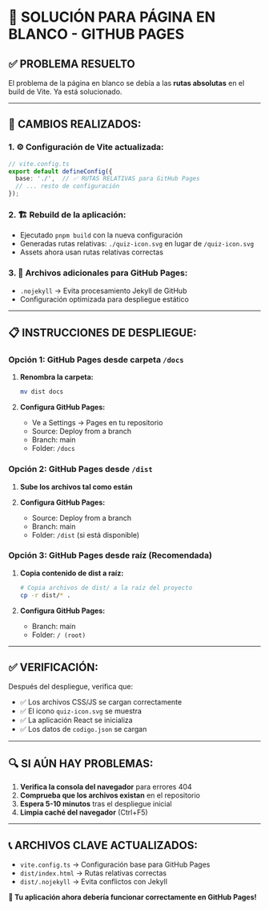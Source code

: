 # 🚀 SOLUCIÓN PARA PÁGINA EN BLANCO - GITHUB PAGES

## ✅ PROBLEMA RESUELTO

El problema de la página en blanco se debía a las **rutas absolutas** en el build de Vite. Ya está solucionado.

---

## 🔧 CAMBIOS REALIZADOS:

### 1. ⚙️ Configuración de Vite actualizada:
```typescript
// vite.config.ts
export default defineConfig({
  base: './',  // ✅ RUTAS RELATIVAS para GitHub Pages
  // ... resto de configuración
});
```

### 2. 🏗️ Rebuild de la aplicación:
- Ejecutado `pnpm build` con la nueva configuración
- Generadas rutas relativas: `./quiz-icon.svg` en lugar de `/quiz-icon.svg`
- Assets ahora usan rutas relativas correctas

### 3. 📄 Archivos adicionales para GitHub Pages:
- `.nojekyll` → Evita procesamiento Jekyll de GitHub
- Configuración optimizada para despliegue estático

---

## 📋 INSTRUCCIONES DE DESPLIEGUE:

### Opción 1: GitHub Pages desde carpeta `/docs`

1. **Renombra la carpeta:**
   ```bash
   mv dist docs
   ```

2. **Configura GitHub Pages:**
   - Ve a Settings → Pages en tu repositorio
   - Source: Deploy from a branch
   - Branch: main
   - Folder: `/docs`

### Opción 2: GitHub Pages desde `/dist` 

1. **Sube los archivos tal como están**

2. **Configura GitHub Pages:**
   - Source: Deploy from a branch  
   - Branch: main
   - Folder: `/dist` (si está disponible)

### Opción 3: GitHub Pages desde raíz (Recomendada)

1. **Copia contenido de dist a raíz:**
   ```bash
   # Copia archivos de dist/ a la raíz del proyecto
   cp -r dist/* .
   ```

2. **Configura GitHub Pages:**
   - Branch: main
   - Folder: `/ (root)`

---

## ✅ VERIFICACIÓN:

Después del despliegue, verifica que:
- ✅ Los archivos CSS/JS se cargan correctamente
- ✅ El icono `quiz-icon.svg` se muestra
- ✅ La aplicación React se inicializa
- ✅ Los datos de `codigo.json` se cargan

---

## 🔍 SI AÚN HAY PROBLEMAS:

1. **Verifica la consola del navegador** para errores 404
2. **Comprueba que los archivos existan** en el repositorio
3. **Espera 5-10 minutos** tras el despliegue inicial
4. **Limpia caché del navegador** (Ctrl+F5)

---

## 📞 ARCHIVOS CLAVE ACTUALIZADOS:

- `vite.config.ts` → Configuración base para GitHub Pages
- `dist/index.html` → Rutas relativas correctas
- `dist/.nojekyll` → Evita conflictos con Jekyll

**🎉 Tu aplicación ahora debería funcionar correctamente en GitHub Pages!**